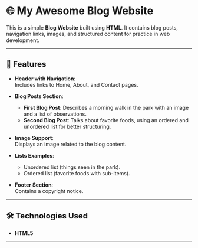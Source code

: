 # 🌐 My Awesome Blog Website

This is a simple **Blog Website** built using **HTML**. It contains blog posts, navigation links, images, and structured content for practice in web development.

---

## 📖 Features

- **Header with Navigation**:  
  Includes links to Home, About, and Contact pages.

- **Blog Posts Section**:  
  - **First Blog Post**: Describes a morning walk in the park with an image and a list of observations.  
  - **Second Blog Post**: Talks about favorite foods, using an ordered and unordered list for better structuring.

- **Image Support**:  
  Displays an image related to the blog content.

- **Lists Examples**:  
  - Unordered list (things seen in the park).  
  - Ordered list (favorite foods with sub-items).

- **Footer Section**:  
  Contains a copyright notice.

---

## 🛠️ Technologies Used
- **HTML5**

---


